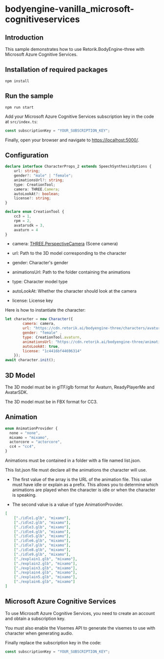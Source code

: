 # bodyengine-vanilla_microsoft-cognitiveservices

## Introduction

This sample demonstrates how to use Retorik.BodyEngine-three with Microsoft Azure Cognitive Services.

## Installation of required packages

```shell
npm install
```
## Run the sample

```shell
npm run start
```

Add your Microsoft Azure Cognitive Services subscription key in the code at `src/index.ts`:
```javascript
const subscriptionKey = "YOUR_SUBSCRIPTION_KEY";
```

Finally, open your browser and navigate to [https://localhost:5000/](https://localhost:5000/).


## Configuration

```typescript
declare interface CharacterProps_2 extends SpeechSynthesisOptions {
    url: string;
    gender?: "male" | "female";
    animationsUrl?: string;
    type: CreationTool;
    camera: THREE.Camera;
    autoLookAt?: boolean;
    license?: string;
}
```

```typescript
declare enum CreationTool {
    cc3 = 1,
    rpm = 2,
    avatarsdk = 3,
    avaturn = 4
}
```

- camera: [THREE.PerspectiveCamera](https://threejs.org/docs/#api/en/cameras/PerspectiveCamera) (Scene camera)

- url: Path to the 3D model corresponding to the character

- gender: Character's gender

- animationsUrl: Path to the folder containing the animations

- type: Character model type

- autoLookAt: Whether the character should look at the camera

- license: License key

Here is how to instantiate the character:

```javascript
let character = new Character({
        camera: camera,
        url: "https://cdn.retorik.ai/bodyengine-three/characters/avaturn/emma/emma.glb",
        gender: "female" ,
        type: CreationTool.avaturn,
        animationsUrl: "https://cdn.retorik.ai/bodyengine-three/animations/cc4/female/standingglb/",
        autoLookAt: true,
        license: "1c4416bf44696314"
    });
await character.init();
```

## 3D Model

The 3D model must be in glTF/glb format for Avaturn, ReadyPlayerMe and AvatarSDK.

The 3D model must be in FBX format for CC3.

## Animation

```typescript
enum AnimationProvider {
  none = "none",
  mixamo = "mixamo",
  actorcore = "actorcore",
  cc4 = "cc4",
}
```

Animations must be contained in a folder with a file named list.json.

This list.json file must declare all the animations the character will use.

- The first value of the array is the URL of the animation file. This value must have idle or explain as a prefix. This allows you to determine which animations are played when the character is idle or when the character is speaking.

- The second value is a value of type AnimationProvider.

```json
[
    ["./idle1.glb", "mixamo"],
    ["./idle2.glb", "mixamo"],
    ["./idle3.glb", "mixamo"],
    ["./idle4.glb", "mixamo"],
    ["./idle5.glb", "mixamo"],
    ["./idle6.glb", "mixamo"],
    ["./idle7.glb", "mixamo"],
    ["./idle8.glb", "mixamo"],
    ["./idle9.glb", "mixamo"],
    ["./explain1.glb", "mixamo"],
    ["./explain2.glb", "mixamo"],
    ["./explain3.glb", "mixamo"],
    ["./explain4.glb", "mixamo"],
    ["./explain5.glb", "mixamo"],
    ["./explain6.glb", "mixamo"]
]
```

## Microsoft Azure Cognitive Services

To use Microsoft Azure Cognitive Services, you need to create an account and obtain a subscription key.

You must also enable the Visemes API to generate the visemes to use with character when generating audio.

Finally replace the subscription key in the code:

```javascript
const subscriptionKey = "YOUR_SUBSCRIPTION_KEY";
```
